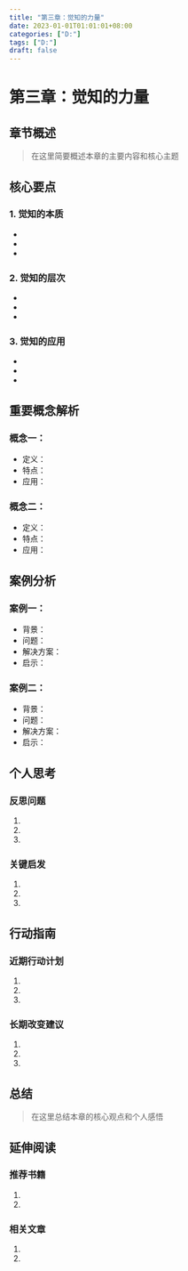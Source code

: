```yaml
---
title: "第三章：觉知的力量"
date: 2023-01-01T01:01:01+08:00
categories: ["D:"]
tags: ["D:"]
draft: false
---
```

# 第三章：觉知的力量

## 章节概述

> 在这里简要概述本章的主要内容和核心主题

## 核心要点

### 1. 觉知的本质
- 
- 
- 

### 2. 觉知的层次
- 
- 
- 

### 3. 觉知的应用
- 
- 
- 

## 重要概念解析

### 概念一：
- 定义：
- 特点：
- 应用：

### 概念二：
- 定义：
- 特点：
- 应用：

## 案例分析

### 案例一：
- 背景：
- 问题：
- 解决方案：
- 启示：

### 案例二：
- 背景：
- 问题：
- 解决方案：
- 启示：

## 个人思考

### 反思问题
1. 
2. 
3. 

### 关键启发
1. 
2. 
3. 

## 行动指南

### 近期行动计划
1. 
2. 
3. 

### 长期改变建议
1. 
2. 
3. 

## 总结

> 在这里总结本章的核心观点和个人感悟

## 延伸阅读

### 推荐书籍
1. 
2. 

### 相关文章
1. 
2.
